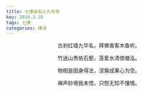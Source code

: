 ```yaml
---
title: 七律采石小九华寺
key: 2019.3.10
tags: 七律
categories: 律诗
---
```


<p align="center">古剎红墙九华名，拜佛香客木鱼听。
</p>
<p align="center">竹迷山秀依石壑，莲爱水清傍塘泓。
</p>
<p align="center">物相是因身得法，涅槃成果心为空。
</p>
<p align="center">禅声妙境我未悟，只怨无知不懂情。
</p>
